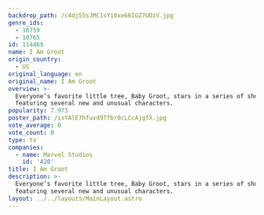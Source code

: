 ```yaml
---
backdrop_path: /c4dj55sJMC1sYi0xe66IGZ7UDzV.jpg
genre_ids:
  - 10759
  - 10765
id: 114469
name: I Am Groot
origin_country:
  - US
original_language: en
original_name: I Am Groot
overview: >-
  Everyone’s favorite little tree, Baby Groot, stars in a series of shorts
  featuring several new and unusual characters.
popularity: 7.973
poster_path: /isYAlE7hfuvd9Tfbr0cLCcAjgfX.jpg
vote_average: 0
vote_count: 0
type: tv
companies:
  - name: Marvel Studios
    id: '420'
title: I Am Groot
description: >-
  Everyone’s favorite little tree, Baby Groot, stars in a series of shorts
  featuring several new and unusual characters.
layout: ../../layouts/MainLayout.astro
---
```


